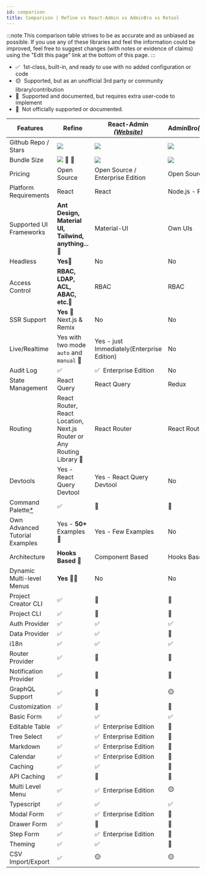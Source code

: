 ```yaml
---
id: comparison
title: Comparison | Refine vs React-Admin vs AdminBro vs Retool
---
```


:::note
This comparison table strives to be as accurate and as unbiased as possible. If you use any of these libraries and feel the information could be improved, feel free to suggest changes (with notes or evidence of claims) using the "Edit this page" link at the bottom of this page.
:::

-   ✅ &nbsp;1st-class, built-in, and ready to use with no added configuration or code
-   🟡 &nbsp;Supported, but as an unofficial 3rd party or community library/contribution
-   🔶 &nbsp;Supported and documented, but requires extra user-code to implement
-   🛑 &nbsp;Not officially supported or documented.

| Features                             | Refine                                                                | React-Admin [_(Website)_][react-admin]     | AdminBro[_(Website)_][adminjs]   | Retool[_(Website)_][retool] |
| ------------------------------------ | --------------------------------------------------------------------- | ------------------------------------------ | -------------------------------- | --------------------------- |
| Github Repo / Stars                  | [![][stars-refine]][gh-refine]                                        | [![][stars-react-admin]][gh-react-admin]   | [![][stars-adminjs]][gh-adminjs] | -                           |
| Bundle Size                          | [![][bp-refine]][bpl-refine] 🚀 🚀                                      | [![][bp-react-admin]][bpl-react-admin]     | [![][bp-adminjs]][bpl-adminjs]   | -                           |
| Pricing                              | Open Source                                                           | Open Source / Enterprise Edition           | Open Source                      | [_Pricing_][retool-pricing] |
| Platform Requirements                | React                                                                 | React                                      | Node.js - React                  | Cloud / Self-hosted         |
| Supported UI Frameworks              | **Ant Design, Material UI, Tailwind, anything...**🚀                   | Material-UI                                | Own UIs                          | Own UIs                     |
| Headless                             | **Yes**🚀                                                              | No                                         | No                               | No                          |
| Access Control                       | **RBAC, LDAP, ACL, ABAC, etc.**🚀                                      | RBAC                                       | RBAC                             | RBAC                        |
| SSR Support                          | **Yes** 🚀 Next.js & Remix                                             | No                                         | No                               | No                          |
| Live/Realtime                        | Yes with two mode `auto` and `manual` 🚀                               | Yes - just Immediately(Enterprise Edition) | No                               | No                          |
| Audit Log                            | ✅                                                                     | ✅ &nbsp;Enterprise Edition                 | No                               | Yes                         |
| State Management                     | React Query                                                           | React Query                                | Redux                            | -                           |
| Routing                              | React Router, React Location, Next.js Router or Any Routing Library 🚀 | React Router                               | React Router                     | -                           |
| Devtools                             | Yes - React Query Devtool                                             | Yes - React Query Devtool                  | No                               | No                          |
| Command Palette[\*][command-palette] | ✅                                                                     | 🛑                                          | 🛑                                | 🛑                           |
| Own Advanced Tutorial Examples       | Yes - **50+** Examples 🚀                                              | Yes - Few Examples                         | No                               | No                          |
| Architecture                         | **Hooks Based** 🚀                                                     | Component Based                            | Hooks Based                      | -                           |
| Dynamic Multi-level Menus            | **Yes** 🚀🚀                                                            | No                                         | No                               | -                           |
| Project Creator CLI                  | ✅                                                                     | 🛑                                          | 🛑                                | 🛑                           |
| Project CLI                          | ✅                                                                     | 🛑                                          | 🛑                                | 🛑                           |
| Auth Provider                        | ✅                                                                     | ✅                                          | ✅                                | ✅                           |
| Data Provider                        | ✅                                                                     | ✅                                          | 🔶                                | ✅                           |
| i18n                                 | ✅                                                                     | ✅                                          | ✅                                | -                           |
| Router Provider                      | ✅                                                                     | 🛑                                          | 🛑                                | -                           |
| Notification Provider                | ✅                                                                     | 🛑                                          | 🛑                                | -                           |
| GraphQL Support                      | ✅                                                                     | 🔶                                          | 🟡                                | ✅                           |
| Customization                        | ✅                                                                     | 🔶                                          | 🔶                                | 🛑                           |
| Basic Form                           | ✅                                                                     | ✅                                          | ✅                                | ✅                           |
| Editable Table                       | ✅                                                                     | ✅ &nbsp;Enterprise Edition                 | 🛑                                | ✅                           |
| Tree Select                          | ✅                                                                     | ✅ &nbsp;Enterprise Edition                 | 🛑                                | 🛑                           |
| Markdown                             | ✅                                                                     | ✅ &nbsp;Enterprise Edition                 | 🛑                                | ✅                           |
| Calendar                             | ✅                                                                     | ✅ &nbsp;Enterprise Edition                 | 🛑                                | ✅                           |
| Caching                              | ✅                                                                     | ✅                                          | 🛑                                | 🛑                           |
| API Caching                          | ✅                                                                     | 🛑                                          | 🛑                                | 🛑                           |
| Multi Level Menu                     | ✅                                                                     | ✅ &nbsp;Enterprise Edition                 | 🟡                                | ✅                           |
| Typescript                           | ✅                                                                     | ✅                                          | ✅                                | -                           |
| Modal Form                           | ✅                                                                     | ✅ &nbsp;Enterprise Edition                 | 🛑                                | ✅                           |
| Drawer Form                          | ✅                                                                     | 🔶                                          | 🛑                                | 🛑                           |
| Step Form                            | ✅                                                                     | ✅ &nbsp;Enterprise Edition                 | 🛑                                | 🛑                           |
| Theming                              | ✅                                                                     | ✅                                          | 🔶                                | ✅                           |
| CSV Import/Export                    | ✅                                                                     | 🟡                                          | 🟡                                | ✅                           |

<!-- -->

[stars-refine]: https://img.shields.io/github/stars/pankod/refine?label=%F0%9F%8C%9F
[gh-refine]: https://github.com/refinedev/refine
[bpl-refine]: https://bundlephobia.com/result?p=@pankod/refine-core
[bp-refine]: https://badgen.net/bundlephobia/minzip/@pankod/refine-core?label=💾
[command-palette]: /docs/examples/command-palette.md

<!-- -->

<!-- -->

[react-admin]: https://marmelab.com/react-admin/
[react-enterprise]: https://marmelab.com/ra-enterprise/
[stars-react-admin]: https://img.shields.io/github/stars/marmelab/react-admin?label=%F0%9F%8C%9F
[gh-react-admin]: https://github.com/marmelab/react-admin
[bpl-react-admin]: https://bundlephobia.com/result?p=react-admin
[bp-react-admin]: https://badgen.net/bundlephobia/minzip/react-admin?label=💾

<!-- -->

<!-- -->

[adminjs]: https://adminbro.com/index.html
[stars-adminjs]: https://img.shields.io/github/stars/SoftwareBrothers/adminjs?label=%F0%9F%8C%9F
[gh-adminjs]: https://github.com/SoftwareBrothers/adminjs
[bpl-adminjs]: https://bundlephobia.com/result?p=admin-bro
[bp-adminjs]: https://badgen.net/bundlephobia/minzip/admin-bro?label=💾

<!-- -->

<!-- -->

[retool]: https://retool.com/
[retool-pricing]: https://retool.com/pricing/

<!-- -->
